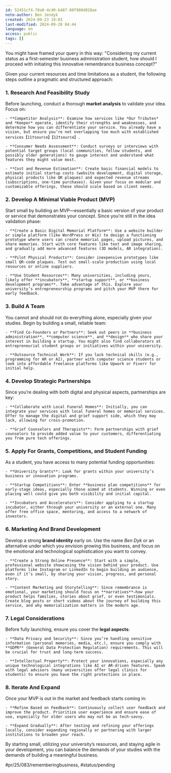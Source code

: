 ```yaml
---
id: 52451cf4-70a0-4c40-b487-80f980d028ae
note-author: Ben Jendyk
created: 2024-09-23 19:03
last-modified: 2024-09-28 04:44
language: en
access: public
tags: []
---
```


You might have framed your query in this way: "Considering my current status as a first-semester business administration student, how should I proceed with initiating this innovative remembrance business concept?"

Given your current resources and time limitations as a student, the following steps outline a pragmatic and structured approach:

### 1. **Research And Feasibility Study**

Before launching, conduct a thorough **market analysis** to validate your idea. Focus on:

	- **Competitor Analysis**: Examine how services like *Our Tributes* and *Keeper* operate, identify their strengths and weaknesses, and determine how you can differentiate your service. You already have a vision, but ensure you’re not overlapping too much with established services【11†source】【12†source】.

	- **Consumer Needs Assessment**: Conduct surveys or interviews with potential target groups (local communities, fellow students, and possibly older generations) to gauge interest and understand what features they might value most.

	- **Cost and Revenue Estimation**: Create basic financial models to estimate initial startup costs (website development, digital storage, physical products like QR plaques) and expected revenue streams (subscriptions, one-time purchases). Given your focus on modular and customizable offerings, these should scale based on client needs.

### 2. **Develop A Minimal Viable Product (MVP)**

Start small by building an MVP—essentially a basic version of your product or service that demonstrates your concept. Since you’re still in the idea validation phase:

	- **Create a Basic Digital Memorial Platform**: Use a website builder or simple platform (like WordPress or Wix) to design a functioning prototype where users can create memorial pages, upload pictures, and share memories. Start with core features like text and image sharing, and gradually add more advanced features (3D models, AR integration).

	- **Pilot Physical Products**: Consider inexpensive prototypes like small QR-code plaques. Test out small-scale production using local resources or online suppliers.

	- **Use Student Resources**: Many universities, including yours, likely offer **incubators**, **startup support**, or **business development programs**. Take advantage of this. Explore your university’s entrepreneurship programs and pitch your MVP there for early feedback.

### 3. **Build A Team**

You cannot and should not do everything alone, especially given your studies. Begin by building a small, reliable team:

	- **Find Co-Founders or Partners**: Seek out peers in **business administration**, **computer science**, and **design** who share your interest in building a startup. You might also find collaborators at entrepreneurial student groups or initiatives within your university.

	- **Outsource Technical Work**: If you lack technical skills (e.g., programming for AR or AI), partner with computer science students or look into affordable freelance platforms like Upwork or Fiverr for initial help.

### 4. **Develop Strategic Partnerships**

Since you’re dealing with both digital and physical aspects, partnerships are key:

	- **Collaborate with Local Funeral Homes**: Initially, you can integrate your services with local funeral homes or memorial services. Offer to manage the digital and grief support side, which they may lack, allowing for cross-promotion.

	- **Grief Counselors and Therapists**: Form partnerships with grief counselors to provide added value to your customers, differentiating you from pure tech offerings.

### 5. **Apply For Grants, Competitions, and Student Funding**

As a student, you have access to many potential funding opportunities:

	- **University Grants**: Look for grants within your university’s business or innovation programs.

	- **Startup Competitions**: Enter **business plan competitions** for early-stage ideas, especially those aimed at students. Winning or even placing well could give you both visibility and initial capital.

	- **Incubators and Accelerators**: Consider applying to a startup incubator, either through your university or an external one. Many offer free office space, mentoring, and access to a network of investors.

### 6. **Marketing And Brand Development**

Develop a strong **brand identity** early on. Use the name *Ben Dyk* or an alternative under which you envision growing this business, and focus on the emotional and technological sophistication you want to convey.

	- **Create a Strong Online Presence**: Start with a simple, professional website showcasing the vision behind your product. Use platforms like Instagram or LinkedIn to begin building an audience, even if it’s small, by sharing your vision, progress, and personal story.

	- **Content Marketing and Storytelling**: Since remembrance is emotional, your marketing should focus on **narratives**—how your product helps families, stories about grief, or even testimonials. Create blog posts or short videos about the journey of building this service, and why memorialization matters in the modern age.

### 7. **Legal Considerations**

Before fully launching, ensure you cover the **legal aspects**:

	- **Data Privacy and Security**: Since you’re handling sensitive information (personal memories, media, etc.), ensure you comply with **GDPR** (General Data Protection Regulation) requirements. This will be crucial for trust and long-term success.

	- **Intellectual Property**: Protect your innovations, especially any unique technological integrations like AI or AR-driven features. Speak with legal advisors (many universities offer legal clinics for students) to ensure you have the right protections in place.

### 8. **Iterate And Expand**

Once your MVP is out in the market and feedback starts coming in:

	- **Refine Based on Feedback**: Continuously collect user feedback and improve the product. Prioritize user experience and ensure ease of use, especially for older users who may not be as tech-savvy.

	- **Expand Gradually**: After testing and refining your offerings locally, consider expanding regionally or partnering with larger institutions to broaden your reach.

By starting small, utilizing your university’s resources, and staying agile in your development, you can balance the demands of your studies with the demands of building a meaningful business.


#pr/25/083/rememberingbusiness, #status/pending